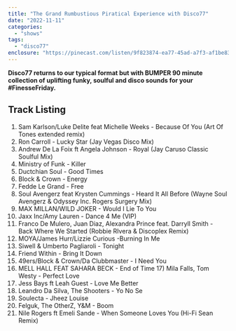 ```yaml
---
title: "The Grand Rumbustious Piratical Experience with Disco77"
date: "2022-11-11"
categories: 
  - "shows"
tags: 
  - "disco77"
enclosure: "https://pinecast.com/listen/9f823874-ea77-45ad-a7f3-af1be837c763.mp3 88487227 audio/mpeg "
---
```


**Disco77 returns to our typical format but with BUMPER 90 minute collection of uplifting funky, soulful and disco sounds for your #FinesseFriday.**

## Track Listing

1. Sam Karlson/Luke Delite feat Michelle Weeks - Because Of You (Art Of Tones extended remix)
2. Ron Carroll - Lucky Star (Jay Vegas Disco Mix)
3. Andrew De La Foix ft Angela Johnson - Royal (Jay Caruso Classic Soulful Mix)
4. Ministry of Funk - Killer
5. Ductchian Soul - Good Times
6. Block & Crown - Energy
7. Fedde Le Grand - Free
8. Soul Avengerz feat Krysten Cummings - Heard It All Before (Wayne Soul Avengerz & Odyssey Inc. Rogers Surgery Mix)
9. MAX MILLAN/WILD JOKER - Would I Lie To You
10. Jaxx Inc/Amy Lauren - Dance 4 Me (VIP)
11. Franco De Mulero, Juan Diaz, Alexandra Prince feat. Darryll Smith - Back Where We Started (Robbie RIvera & Discoplex Remix)
12. MOYA/James Hurr/Lizzie Curious -Burning In Me
13. Siwell & Umberto Pagliaroli - Tonight
14. Friend Within - Bring It Down
15. 49ers/Block & Crown/Da Clubbmaster - I Need You
16. MELL HALL FEAT SAHARA BECK - End of Time 17) Mila Falls, Tom Westy - Perfect Love
17. Jess Bays ft Leah Guest - Love Me Better
18. Leandro Da Silva, The Shooters - Yo No Se
19. Soulecta - Jheez Louise
20. Felguk, The OtherZ, Y&M - Boom
21. Nile Rogers ft Emeli Sande - When Someone Loves You (Hi-Fi Sean Remix)
